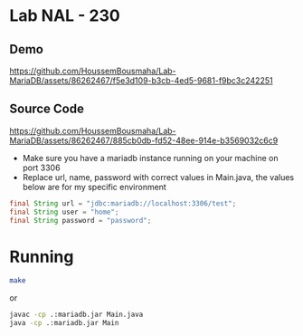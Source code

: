 # Lab NAL - 230

## Demo

https://github.com/HoussemBousmaha/Lab-MariaDB/assets/86262467/f5e3d109-b3cb-4ed5-9681-f9bc3c242251

## Source Code


https://github.com/HoussemBousmaha/Lab-MariaDB/assets/86262467/885cb0db-fd52-48ee-914e-b3569032c6c9




- Make sure you have a mariadb instance running on your machine on port 3306
- Replace url, name, password with correct values in Main.java, the values below are for my specific environment

```java 
final String url = "jdbc:mariadb://localhost:3306/test";
final String user = "home";
final String password = "password";
```

# Running
```zsh
make
```
or
```zsh
javac -cp .:mariadb.jar Main.java
java -cp .:mariadb.jar Main
```
